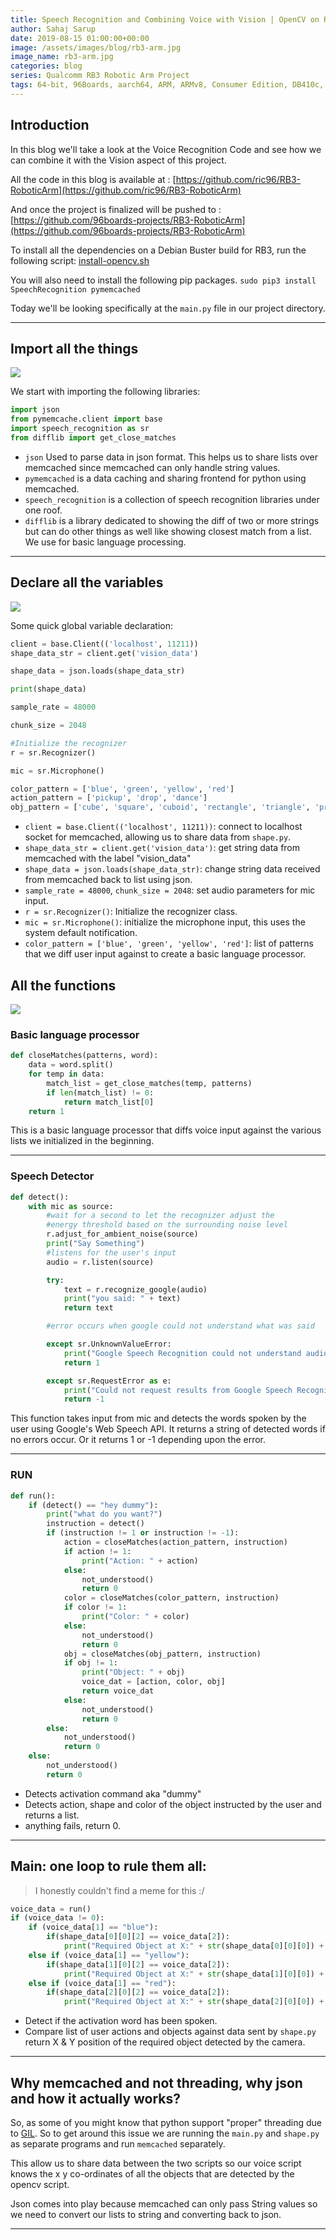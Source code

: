 ```yaml
---
title: Speech Recognition and Combining Voice with Vision | OpenCV on RB3 Pt. 5 | Qualcomm RB3 Robotic Arm Project
author: Sahaj Sarup
date: 2019-08-15 01:00:00+00:00
image: /assets/images/blog/rb3-arm.jpg
image_name: rb3-arm.jpg
categories: blog
series: Qualcomm RB3 Robotic Arm Project
tags: 64-bit, 96Boards, aarch64, ARM, ARMv8, Consumer Edition, DB410c, dragonboard410c, Linaro, Linux, fedora, arm64, aarch64, rock960, FPGA, raspberry pi, arduino, shild, hat
---
```


## Introduction

In this blog we'll take a look at the Voice Recognition Code and see how we can combine it with the Vision aspect of this project.

All the code in this blog is available at : [https://github.com/ric96/RB3-RoboticArm](https://github.com/ric96/RB3-RoboticArm)

And once the project is finalized will be pushed to : [https://github.com/96boards-projects/RB3-RoboticArm](https://github.com/96boards-projects/RB3-RoboticArm)

To install all the dependencies on a Debian Buster build for RB3, run the following script:
[install-opencv.sh](https://github.com/ric96/RB3-RoboticArm/raw/master/install.sh)

You will also need to install the following pip packages.
`sudo pip3 install SpeechRecognition pymemcached`

Today we'll be looking specifically at the `main.py` file in our project directory.

***

## Import all the things

![](https://memegenerator.net/img/instances/60968180/python-programming-import-all-the-things.jpg)

We start with importing the following libraries:

```python
import json
from pymemcache.client import base
import speech_recognition as sr
from difflib import get_close_matches
```

- `json` Used to parse data in json format. This helps us to share lists over memcached since memcached can only handle string values.
- `pymemcached` is a data caching and sharing frontend for python using memcached.
- `speech_recognition` is a collection of speech recognition libraries under one roof.
- `difflib` is a library dedicated to showing the diff of two or more strings but can do other things as well like showing closest match from a list. We use for basic language processing.

***

## Declare all the variables

![](http://www.quickmeme.com/img/37/3718582dec2f47042c0aa7e92cb29662a32bf4f6a3b5dfc1d52fd17d530b970a.jpg)

Some quick global variable declaration:

```python
client = base.Client(('localhost', 11211))
shape_data_str = client.get('vision_data')

shape_data = json.loads(shape_data_str)

print(shape_data)

sample_rate = 48000

chunk_size = 2048

#Initialize the recognizer
r = sr.Recognizer()

mic = sr.Microphone()

color_pattern = ['blue', 'green', 'yellow', 'red']
action_pattern = ['pickup', 'drop', 'dance']
obj_pattern = ['cube', 'square', 'cuboid', 'rectangle', 'triangle', 'prism', 'cone', 'hexagon', 'circle', 'sphere', 'ball' ]
```

- `client = base.Client(('localhost', 11211))`: connect to localhost socket for memcached, allowing us to share data from `shape.py`.
- `shape_data_str = client.get('vision_data')`: get string data from memcached with the label "vision_data"
- `shape_data = json.loads(shape_data_str)`: change string data received from memcached back to list using json.
- `sample_rate = 48000`, `chunk_size = 2048`: set audio parameters for mic input.
- `r = sr.Recognizer()`: Initialize the recognizer class.
- `mic = sr.Microphone()`: initialize the microphone input, this uses the system default notification.
- `color_pattern = ['blue', 'green', 'yellow', 'red']`: list of patterns that we diff user input against to create a basic language processor.

## All the functions
![](https://i2.wp.com/www.relatably.com/m/img/functional-programming-memes/meme-functions.jpg)

### Basic language processor

```python
def closeMatches(patterns, word):
	data = word.split()
	for temp in data:
		match_list = get_close_matches(temp, patterns)
		if len(match_list) != 0:
			return match_list[0]
	return 1
```

This is a basic language processor that diffs voice input against the various lists we initialized in the beginning.

***

### Speech Detector

```python
def detect():
	with mic as source:
		#wait for a second to let the recognizer adjust the
		#energy threshold based on the surrounding noise level
		r.adjust_for_ambient_noise(source)
		print("Say Something")
		#listens for the user's input
		audio = r.listen(source)

		try:
			text = r.recognize_google(audio)
			print("you said: " + text)
			return text

		#error occurs when google could not understand what was said

		except sr.UnknownValueError:
			print("Google Speech Recognition could not understand audio")
			return 1

		except sr.RequestError as e:
			print("Could not request results from Google Speech Recognition service; {0}".format(e))
			return -1
```

This function takes input from mic and detects the words spoken by the user using Google's Web Speech API. It returns a string of detected words if no errors occur. Or it returns 1 or -1 depending upon the error.

***

### RUN

```python
def run():
    if (detect() == "hey dummy"):
        print("what do you want?")
        instruction = detect()
        if (instruction != 1 or instruction != -1):
            action = closeMatches(action_pattern, instruction)
            if action != 1:
                print("Action: " + action)
            else:
                not_understood()
                return 0
            color = closeMatches(color_pattern, instruction)
            if color != 1:
                print("Color: " + color)
            else:
                not_understood()
                return 0
            obj = closeMatches(obj_pattern, instruction)
            if obj != 1:
                print("Object: " + obj)
                voice_dat = [action, color, obj]
                return voice_dat
            else:
                not_understood()
                return 0
        else:
            not_understood()
            return 0
    else:
        not_understood()
        return 0
```

- Detects activation command aka "dummy"
- Detects action, shape and color of the object instructed by the user and returns a list.
- anything fails, return 0.

***

## Main: one loop to rule them all:
> I honestly couldn't find a meme for this :/

```python
voice_data = run()
if (voice_data != 0):
    if (voice_data[1] == "blue"):
        if(shape_data[0][0][2] == voice_data[2]):
            print("Required Object at X:" + str(shape_data[0][0][0]) + " Y: " + str(shape_data[0][0][1]))
    else if (voice_data[1] == "yellow"):
        if(shape_data[1][0][2] == voice_data[2]):
            print("Required Object at X:" + str(shape_data[1][0][0]) + " Y: " + str(shape_data[1][0][1]))
    else if (voice_data[1] == "red"):
        if(shape_data[2][0][2] == voice_data[2]):
            print("Required Object at X:" + str(shape_data[2][0][0]) + " Y: " + str(shape_data[2][0][1]))
```

- Detect if the activation word has been spoken.
- Compare list of user actions and objects against data sent by `shape.py` return X & Y position of the required object detected by the camera.

***

## Why memcached and not threading, why json and how it actually works?

So, as some of you might know that python support "proper" threading due to [GIL](https://realpython.com/python-gil/). So to get around this issue we are running the `main.py` and `shape.py` as separate programs and run `memcached` separately.

This allow us to share data between the two scripts so our voice script knows the x y co-ordinates of all the objects that are detected by the opencv script.

Json comes into play because memcached can only pass String values so we need to convert our lists to string and converting back to json.

***
